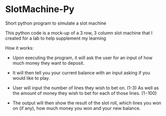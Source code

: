 # SlotMachine-Py
Short python program to simulate a slot machine

This python code is a mock-up of a 3 row, 3 column slot machine that I created for a lab to help supplement my learning

How it works:

- Upon executing the program, it will ask the user for an input of how much money they want to deposit.

- It will then tell you your current balance with an input asking if you would like to play.

- User will input the number of lines they wish to bet on. (1-3) As well as the amount of money they wish to bet for each of those lines. ($1-$100)

- The output will then show the result of the slot roll, which lines you won on (if any), how much money you won and your new balance.
